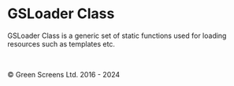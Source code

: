 # GSLoader Class
 
GSLoader Class is a generic set of static functions used for loading resources such as templates etc.

<br>

&copy; Green Screens Ltd. 2016 - 2024
